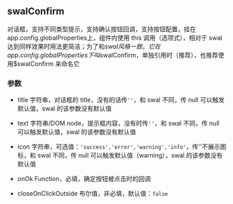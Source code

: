 ## swalConfirm

对话框，支持不同类型提示，支持确认按钮回调，支持按钮配置，挂在 app.config.globalProperties上，组件内使用 this 调用（选项式），相对于 swal 达到同样效果时用法更简洁；为了和$swal风格一致，它在app.config.globalProperties下叫$swalConfirm，单独引用时（推荐），也推荐使用$swalConfirm 来命名它

### 参数

- title 字符串，对话框的 title，没有的话传`''`，和 swal 不同，传 null 可以触发默认值，swal 的该参数没有默认值

- text 字符串/DOM node，提示框内容，没有时传`''`，和 swal 不同，传 null 可以触发默认值，swal 的该参数没有默认值

- icon 字符串，可选值：`'success','error','warning','info'`，传''不展示图标，和 swal 不同，传 null 可以触发默认值（warning），swal 的该参数没有默认值

- onOk Function，必填，确定按钮被点击时的回调

- closeOnClickOutside 布尔值，非必填，默认值：`false`
